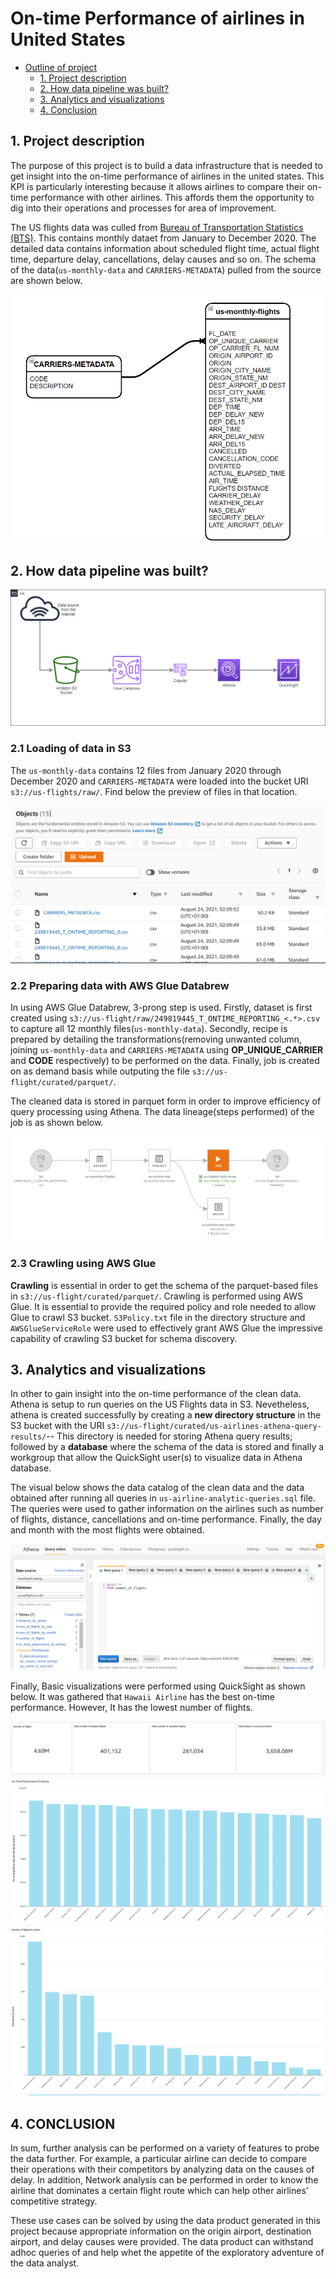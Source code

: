 # On-time Performance of airlines in United States

- [Outline of project](#on-time-performance-of-airlines-in-united-states)
  - [1. Project description](#1-project-description)
  - [2. How data pipeline was built?](#2-how-pipeline-was-built?)
  - [3. Analytics and visualizations](#3-analytics-and-visualizations)
  - [4. Conclusion](#4-conclusions)

## 1. Project description

The purpose of this project is to build a data infrastructure that is needed to get insight into the on-time performance of airlines in the united states. This KPI is particularly interesting because it allows airlines to compare their on-time performance with other airlines. This affords them the opportunity to dig into their operations and processes for area of improvement. 

The US flights data was culled from [Bureau of Transportation Statistics (BTS)](https://www.transtats.bts.gov/Tables.asp?QO_VQ=EFD&QO_anzr=Nv4yv0r%FDb0-gvzr%FDcr4s14zn0pr%FDQn6n&QO_fu146_anzr=b0-gvzr). This contains monthly dataet from January to December 2020. The detailed data contains information about scheduled flight time, actual flight time, departure delay, cancellations, delay causes and so on. The schema of the data(`us-monthly-data` and `CARRIERS-METADATA`) pulled from the source are shown below.

![](images/us-flights-ERD.PNG)

## 2. How data pipeline was built?

![](images/us-airline-project-architecture.png)

### 2.1 Loading of data in S3

The `us-monthly-data` contains 12 files from January 2020 through December 2020 and `CARRIERS-METADATA` were loaded into the bucket URI `s3://us-flights/raw/`. Find below the preview of files in that location.

![](images/s3-raw-data-files.PNG)

### 2.2 Preparing data with AWS Glue Databrew

In using AWS Glue Databrew, 3-prong step is used. Firstly, dataset is first created using `s3://us-flight/raw/249819445_T_ONTIME_REPORTING_<.*>.csv` to capture all 12 monthly files(`us-monthly-data`). Secondly, recipe is prepared by detailing the transformations(removing unwanted column, joining `us-monthly-data` and `CARRIERS-METADATA` using __OP_UNIQUE_CARRIER__ and __CODE__ respectively) to be performed on the data. Finally, job is created on as demand basis while outputing the file `s3://us-flight/curated/parquet/`. 

The cleaned data is stored in parquet form in order to improve efficiency of query processing using Athena. The data lineage(steps performed) of the job is as shown below.

![](images/Data_lineage.PNG)

### 2.3 Crawling using AWS Glue

__Crawling__ is essential in order to get the schema of the parquet-based files in `s3://us-flight/curated/parquet/`. Crawling is performed using AWS Glue. It is essential to provide the required policy and role needed to allow Glue to crawl S3 bucket. `S3Policy.txt` file in the directory structure and `AWSGlueServiceRole` were used to effectively grant AWS Glue the impressive capability of crawling S3 bucket for schema discovery.

## 3. Analytics and visualizations

In other to gain insight into the on-time performance of the clean data. Athena is setup to run queries on the US Flights data in S3. Nevetheless, athena is created successfully by creating a __new directory structure__ in the S3 bucket with the URI `s3://us-flight/curated/us-airlines-athena-query-results/`-- This directory is needed for storing Athena query results; followed by a __database__ where the schema of the data is stored and finally a workgroup that allow the QuickSight user(s) to visualize data in Athena database. 

The visual below shows the data catalog of the clean data and the data obtained after running all queries in `us-airline-analytic-queries.sql` file. The queries were used to gather information on the airlines such as number of flights, distance, cancellations and on-time performance. Finally, the day and month with the most flights were obtained.

![](images/Athena-catalog.PNG)

Finally, Basic visualizations were performed using QuickSight as shown below. It was gathered that `Hawaii Airline` has the best on-time performance. However, It has the lowest number of flights.

![](images/summary-info.PNG)
![](images/otp.PNG)
![](images/number_of_flights.PNG)

## 4. CONCLUSION

In sum, further analysis can be performed on a variety of features to probe the data further. For example, a particular airline can decide to compare their operations with their competitors by analyzing data on the causes of delay. In addition, Network analysis can be performed in order to know the airline that dominates a certain flight route which can help other airlines' competitive strategy.

These use cases can be solved by using the data product generated in this project because appropriate information on the origin airport, destination airport, and delay causes were provided. The data product can withstand adhoc queries of and help whet the appetite of the exploratory adventure of the data analyst.

